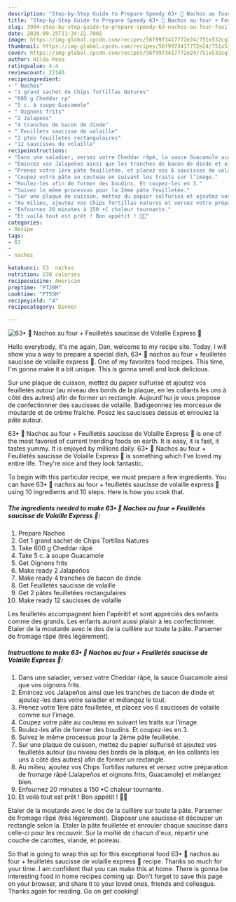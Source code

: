 ```yaml
---
description: "Step-by-Step Guide to Prepare Speedy 63• 🌮 Nachos au four + Feuilletés saucisse de Volaille Express 🥓"
title: "Step-by-Step Guide to Prepare Speedy 63• 🌮 Nachos au four + Feuilletés saucisse de Volaille Express 🥓"
slug: 3994-step-by-step-guide-to-prepare-speedy-63-nachos-au-four-feuilletes-saucisse-de-volaille-express
date: 2020-09-25T11:34:22.700Z
image: https://img-global.cpcdn.com/recipes/56f9973417772e24/751x532cq70/63•-🌮-nachos-au-four-feuilletes-saucisse-de-volaille-express-🥓-photo-principale-de-la-recette.jpg
thumbnail: https://img-global.cpcdn.com/recipes/56f9973417772e24/751x532cq70/63•-🌮-nachos-au-four-feuilletes-saucisse-de-volaille-express-🥓-photo-principale-de-la-recette.jpg
cover: https://img-global.cpcdn.com/recipes/56f9973417772e24/751x532cq70/63•-🌮-nachos-au-four-feuilletes-saucisse-de-volaille-express-🥓-photo-principale-de-la-recette.jpg
author: Hilda Pena
ratingvalue: 4.4
reviewcount: 22140
recipeingredient:
- " Nachos"
- "1 grand sachet de Chips Tortillas Natures"
- "600 g Cheddar rp"
- "5 c. à soupe Guacamole"
- " Oignons frits"
- "2 Jalapeos"
- "4 tranches de bacon de dinde"
- " Feuillets saucisse de volaille"
- "2 ptes feuilletes rectangulaires"
- "12 saucisses de volaille"
recipeinstructions:
- "Dans une saladier, versez votre Cheddar râpé, la sauce Guacamole ainsi que vos oignons frits."
- "Émincez vos Jalapeños ainsi que les tranches de bacon de dinde et ajoutez-les dans votre saladier et mélangez le tout."
- "Prenez votre 1ère pâte feuilletée, et placez vos 6 saucisses de volaille comme sur l’image."
- "Coupez votre pâte au couteau en suivant les traits sur l’image."
- "Roulez-les afin de former des boudins. Et coupez-les en 3."
- "Suivez le même processus pour la 2ème pâte feuilletée."
- "Sur une plaque de cuisson, mettez du papier sulfurisé et ajoutez vos feuilletés autour (au niveau des bords de la plaque, en les collants les uns à côté des autres) afin de former un rectangle."
- "Au milieu, ajoutez vos Chips Tortillas natures et versez votre préparation de fromage râpé (Jalapeños et oignons frits, Guacamole) et mélangez bien."
- "Enfournez 20 minutes à 150 •C chaleur tournante."
- "Et voilà tout est prêt ! Bon appétit ! 🌮🥓"
categories:
- Recipe
tags:
- 63
- 
- nachos

katakunci: 63  nachos 
nutrition: 230 calories
recipecuisine: American
preptime: "PT20M"
cooktime: "PT55M"
recipeyield: "4"
recipecategory: Dinner

---
```



![63• 🌮 Nachos au four + Feuilletés saucisse de Volaille Express 🥓](https://img-global.cpcdn.com/recipes/56f9973417772e24/751x532cq70/63•-🌮-nachos-au-four-feuilletes-saucisse-de-volaille-express-🥓-photo-principale-de-la-recette.jpg)

Hello everybody, it's me again, Dan, welcome to my recipe site. Today, I will show you a way to prepare a special dish, 63• 🌮 nachos au four + feuilletés saucisse de volaille express 🥓. One of my favorites food recipes. This time, I'm gonna make it a bit unique. This is gonna smell and look delicious.

Sur une plaque de cuisson, mettez du papier sulfurisé et ajoutez vos feuilletés autour (au niveau des bords de la plaque, en les collants les uns à côté des autres) afin de former un rectangle. Aujourd&#39;hui je vous propose de confectionner des saucisses de volaille. Badigeonnez les morceaux de moutarde et de crème fraîche. Posez les saucisses dessus et enroulez la pâte autour.

63• 🌮 Nachos au four + Feuilletés saucisse de Volaille Express 🥓 is one of the most favored of current trending foods on earth. It is easy, it is fast, it tastes yummy. It is enjoyed by millions daily. 63• 🌮 Nachos au four + Feuilletés saucisse de Volaille Express 🥓 is something which I've loved my entire life. They're nice and they look fantastic.


To begin with this particular recipe, we must prepare a few ingredients. You can have 63• 🌮 nachos au four + feuilletés saucisse de volaille express 🥓 using 10 ingredients and 10 steps. Here is how you cook that.

<!--inarticleads1-->

##### The ingredients needed to make 63• 🌮 Nachos au four + Feuilletés saucisse de Volaille Express 🥓:

1. Prepare  Nachos
1. Get 1 grand sachet de Chips Tortillas Natures
1. Take 600 g Cheddar râpé
1. Take 5 c. à soupe Guacamole
1. Get  Oignons frits
1. Make ready 2 Jalapeños
1. Make ready 4 tranches de bacon de dinde
1. Get  Feuilletés saucisse de volaille
1. Get 2 pâtes feuilletées rectangulaires
1. Make ready 12 saucisses de volaille


Les feuilletés accompagnent bien l&#39;apéritif et sont appréciés des enfants comme des grands. Les enfants auront aussi plaisir à les confectionner. Etaler de la moutarde avec le dos de la cuillère sur toute la pâte. Parsemer de fromage râpé (très légèrement). 

<!--inarticleads2-->

##### Instructions to make 63• 🌮 Nachos au four + Feuilletés saucisse de Volaille Express 🥓:

1. Dans une saladier, versez votre Cheddar râpé, la sauce Guacamole ainsi que vos oignons frits.
1. Émincez vos Jalapeños ainsi que les tranches de bacon de dinde et ajoutez-les dans votre saladier et mélangez le tout.
1. Prenez votre 1ère pâte feuilletée, et placez vos 6 saucisses de volaille comme sur l’image.
1. Coupez votre pâte au couteau en suivant les traits sur l’image.
1. Roulez-les afin de former des boudins. Et coupez-les en 3.
1. Suivez le même processus pour la 2ème pâte feuilletée.
1. Sur une plaque de cuisson, mettez du papier sulfurisé et ajoutez vos feuilletés autour (au niveau des bords de la plaque, en les collants les uns à côté des autres) afin de former un rectangle.
1. Au milieu, ajoutez vos Chips Tortillas natures et versez votre préparation de fromage râpé (Jalapeños et oignons frits, Guacamole) et mélangez bien.
1. Enfournez 20 minutes à 150 •C chaleur tournante.
1. Et voilà tout est prêt ! Bon appétit ! 🌮🥓


Etaler de la moutarde avec le dos de la cuillère sur toute la pâte. Parsemer de fromage râpé (très légèrement). Disposer une saucisse et découper un rectangle selon la. Etaler la pâte feuilletée et enrouler chaque saucisse dans celle-ci pour les recouvrir. Sur la moitié de chacun d&#39;eux, répartir une couche de carottes, viande, et poireau. 

So that is going to wrap this up for this exceptional food 63• 🌮 nachos au four + feuilletés saucisse de volaille express 🥓 recipe. Thanks so much for your time. I am confident that you can make this at home. There is gonna be interesting food in home recipes coming up. Don't forget to save this page on your browser, and share it to your loved ones, friends and colleague. Thanks again for reading. Go on get cooking!
